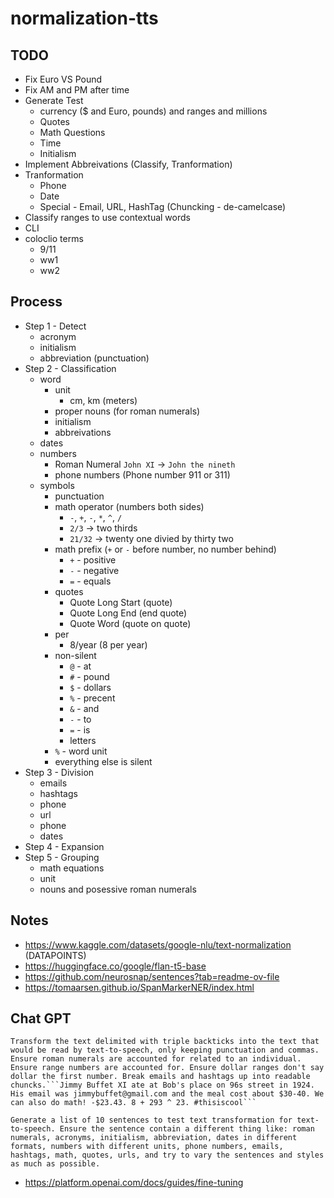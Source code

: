 # normalization-tts


## TODO
- Fix Euro VS Pound
- Fix AM and PM after time
- Generate Test
    - currency ($ and Euro, pounds) and ranges and millions
    - Quotes
    - Math Questions
    - Time
    - Initialism
- Implement Abbreivations (Classify, Tranformation)
- Tranformation
    - Phone
    - Date
    - Special - Email, URL, HashTag (Chuncking - de-camelcase)
- Classify ranges to use contextual words
- CLI
- coloclio terms
    - 9/11
    - ww1
    - ww2


## Process
- Step 1 - Detect
    - acronym
    - initialism
    - abbreviation (punctuation)
- Step 2 - Classification
    - word
        - unit
            - cm, km (meters)
        - proper nouns (for roman numerals)
        - initialism
        - abbreivations
    - dates
    - numbers
        - Roman Numeral `John XI` -> `John the nineth`
        - phone numbers (Phone number 911 or 311)
    - symbols
        - punctuation
        - math operator (numbers both sides)
            - `-`, `+`, `-`, `*`, `^`, `/`
            - `2/3` -> two thirds
            - `21/32` -> twenty one divied by thirty two
        - math prefix (`+` or `-` before number, no number behind)
            - `+` - positive
            - `-` - negative
            - `=` - equals
        - quotes
            - Quote Long Start (quote)
            - Quote Long End (end quote)
            - Quote Word (quote on quote)
        - per
            - 8/year (8 per year)
        - non-silent
            - `@` - at
            - `#` - pound
            - `$` - dollars
            - `%` - precent
            - `&` - and
            - `-` - to
            - `=` - is
            - letters
        - `%` - word unit
        - everything else is silent
- Step 3 - Division
    - emails
    - hashtags
    - phone
    - url
    - phone
    - dates
- Step 4 - Expansion
- Step 5 - Grouping
    - math equations
    - unit
    - nouns and posessive roman numerals


## Notes
- https://www.kaggle.com/datasets/google-nlu/text-normalization (DATAPOINTS)
- https://huggingface.co/google/flan-t5-base
- https://github.com/neurosnap/sentences?tab=readme-ov-file
- https://tomaarsen.github.io/SpanMarkerNER/index.html


## Chat GPT
```
Transform the text delimited with triple backticks into the text that would be read by text-to-speech, only keeping punctuation and commas. Ensure roman numerals are accounted for related to an individual. Ensure range numbers are accounted for. Ensure dollar ranges don't say dollar the first number. Break emails and hashtags up into readable chuncks.```Jimmy Buffet XI ate at Bob's place on 96s street in 1924. His email was jimmybuffet@gmail.com and the meal cost about $30-40. We can also do math! -$23.43. 8 + 293 ^ 23. #thisiscool```
```
```
Generate a list of 10 sentences to test text transformation for text-to-speech. Ensure the sentence contain a different thing like: roman numerals, acronyms, initialism, abbreviation, dates in different formats, numbers with different units, phone numbers, emails, hashtags, math, quotes, urls, and try to vary the sentences and styles as much as possible.
```
- https://platform.openai.com/docs/guides/fine-tuning